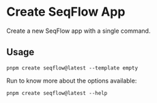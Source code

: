 # Create SeqFlow App

Create a new SeqFlow app with a single command.

## Usage

```
pnpm create seqflow@latest --template empty
```

Run to know more about the options available:
```
pnpm create seqflow@latest --help
```